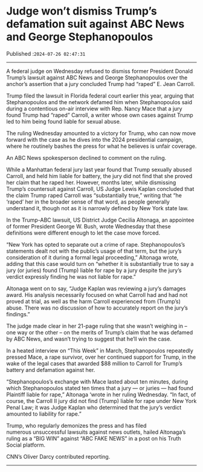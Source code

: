 # Judge won’t dismiss Trump’s defamation suit against ABC News and George Stephanopoulos

Published :`2024-07-26 02:47:31`

---

A federal judge on Wednesday refused to dismiss former President Donald Trump’s lawsuit against ABC News and George Stephanopoulos over the anchor’s assertion that a jury concluded Trump had “raped” E. Jean Carroll.

Trump filed the lawsuit in Florida federal court earlier this year, arguing that Stephanopoulos and the network defamed him when Stephanopoulos said during a contentious on-air interview with Rep. Nancy Mace that a jury found Trump had “raped” Carroll, a writer whose own cases against Trump led to him being found liable for sexual abuse.

The ruling Wednesday amounted to a victory for Trump, who can now move forward with the case as he dives into the 2024 presidential campaign, where he routinely bashes the press for what he believes is unfair coverage.

An ABC News spokesperson declined to comment on the ruling.

While a Manhattan federal jury last year found that Trump sexually abused Carroll, and held him liable for battery, the jury did not find that she proved her claim that he raped her. However, months later, while dismissing Trump’s countersuit against Carroll, US Judge Lewis Kaplan concluded that the claim Trump raped Carroll was “substantially true,” writing that “he ‘raped’ her in the broader sense of that word, as people generally understand it, though not as it is narrowly defined by New York state law.

In the Trump-ABC lawsuit, US District Judge Cecilia Altonaga, an appointee of former President George W. Bush, wrote Wednesday that these definitions were different enough to let the case move forced.

“New York has opted to separate out a crime of rape. Stephanopoulos’s statements dealt not with the public’s usage of that term, but the jury’s consideration of it during a formal legal proceeding,” Altonaga wrote, adding that this case would turn on “whether it is substantially true to say a jury (or juries) found (Trump) liable for rape by a jury despite the jury’s verdict expressly finding he was not liable for rape.”

Altonaga went on to say, “Judge Kaplan was reviewing a jury’s damages award. His analysis necessarily focused on what Carroll had and had not proved at trial, as well as the harm Carroll experienced from (Trump’s) abuse. There was no discussion of how to accurately report on the jury’s findings.”

The judge made clear in her 21-page ruling that she wasn’t weighing in – one way or the other – on the merits of Trump’s claim that he was defamed by ABC News, and wasn’t trying to suggest that he’ll win the case.

In a heated interview on “This Week” in March, Stephanopoulos repeatedly pressed Mace, a rape survivor, over her continued support for Trump, in the wake of the legal cases that awarded $88 million to Carroll for Trump’s battery and defamation against her.

“Stephanopoulos’s exchange with Mace lasted about ten minutes, during which Stephanopoulos stated ten times that a jury — or juries — had found Plaintiff liable for rape,” Altonaga ‘wrote in her ruling Wednesday. “In fact, of course, the Carroll II jury did not find (Trump) liable for rape under New York Penal Law; it was Judge Kaplan who determined that the jury’s verdict amounted to liability for rape.”

Trump, who regularly demonizes the press and has filed numerous unsuccessful lawsuits against news outlets, hailed Altonaga’s ruling as a “BIG WIN” against “ABC FAKE NEWS” in a post on his Truth Social platform.

CNN’s Oliver Darcy contributed reporting.

---

